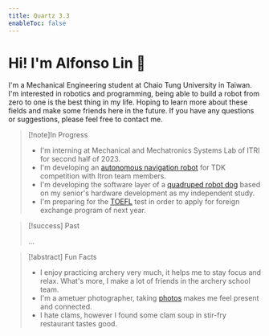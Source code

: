 ```yaml
---
title: Quartz 3.3
enableToc: false
---
```


# Hi!  I'm Alfonso Lin 🦴
I'm a Mechanical Engineering student at Chaio Tung University in Taiwan. I'm interested in robotics and programming, being able to build a robot from zero to one is the best thing in my life. Hoping to learn more about these fields and make some friends here in the future. If you have any questions or suggestions, please feel free to contact me. 

> [!note]In Progress
>
> - I'm interning at Mechanical and Mechatronics Systems Lab of ITRI for second half of 2023.
> - I'm developing an [autonomous navigation robot](https://github.com/zebra314/pollo_asado) for TDK competition with Itron team members.
> - I'm developing the software layer of a [quadruped robot dog](https://zebra314.github.io/project/robot_dog) based on my senior's hardware development as my independent study.
> - I'm preparing for the [TOEFL](tags/toefl) test in order to apply for foreign exchange program of next year.


> [!success] Past
> 
> ...

> [!abstract] Fun Facts
>
> - I enjoy practicing archery very much, it helps me to stay focus and relax. What's more, I make a lot of friends in the archery school team.
> - I'm a ametuer photographer, taking [photos](https://zebra314.github.io/photo/) makes me feel present and connected.
> - I hate clams, however I found some clam soup in stir-fry restaurant tastes good.